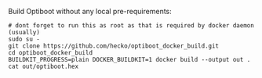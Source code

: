 Build Optiboot without any local pre-requirements:

```
# dont forget to run this as root as that is required by docker daemon (usually)
sudo su -
git clone https://github.com/hecko/optiboot_docker_build.git
cd optiboot_docker_build
BUILDKIT_PROGRESS=plain DOCKER_BUILDKIT=1 docker build --output out .
cat out/optiboot.hex
```
